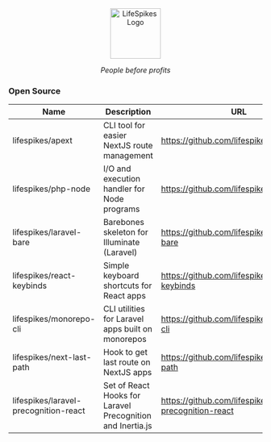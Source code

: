 <div align="center">
  <picture>
    <source media="(prefers-color-scheme: dark)" srcset="https://lifespikes-public-dist.s3.amazonaws.com/new-logo-white.png">
    <source media="(prefers-color-scheme: light)" srcset="https://lifespikes-public-dist.s3.amazonaws.com/new-logo-color.png">
    <img height="100" alt="LifeSpikes Logo" src="https://lifespikes-public-dist.s3.amazonaws.com/new-logo-color.png">
  </picture>
  
  <em>People before profits</em>
</div>

### Open Source

| Name | Description | URL |
| ---- | --- | --- |
| lifespikes/apext | CLI tool for easier NextJS route management | https://github.com/lifespikes/apext |
| lifespikes/php-node | I/O and execution handler for Node programs | https://github.com/lifespikes/php-node |
| lifespikes/laravel-bare | Barebones skeleton for Illuminate (Laravel) | https://github.com/lifespikes/laravel-bare |
| lifespikes/react-keybinds | Simple keyboard shortcuts for React apps | https://github.com/lifespikes/react-keybinds |
| lifespikes/monorepo-cli | CLI utilities for Laravel apps built on monorepos | https://github.com/lifespikes/monorepo-cli |
| lifespikes/next-last-path | Hook to get last route on NextJS apps | https://github.com/lifespikes/next-last-path |
| lifespikes/laravel-precognition-react | Set of React Hooks for Laravel Precognition and Inertia.js | https://github.com/lifespikes/laravel-precognition-react |

